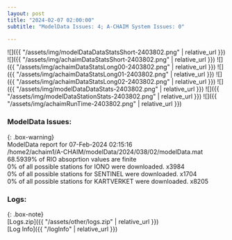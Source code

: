 ```yaml
---
layout: post
title: "2024-02-07 02:00:00"
subtitle: "ModelData Issues: 4; A-CHAIM System Issues: 0"

---
```


![]({{ "/assets/img/modelDataDataStatsShort-2403802.png" | relative_url }})
![]({{ "/assets/img/achaimDataStatsShort-2403802.png" | relative_url }})
![]({{ "/assets/img/achaimDataStatsLong00-2403802.png" | relative_url }})
![]({{ "/assets/img/achaimDataStatsLong01-2403802.png" | relative_url }})
![]({{ "/assets/img/achaimDataStatsLong02-2403802.png" | relative_url }})
![]({{ "/assets/img/modelDataDataStats-2403802.png" | relative_url }})
![]({{ "/assets/img/modelDataStationStats-2403802.png" | relative_url }})
![]({{ "/assets/img/achaimRunTime-2403802.png" | relative_url }})


### ModelData Issues:  
  
{: .box-warning}  
 ModelData report for 07-Feb-2024 02:15:16   
 /home2/achaim1/A-CHAIM/modelData/2024/038/02/modelData.mat   
 68.5939% of RIO absoprtion values are finite   
 0% of all possible stations for IONO were downloaded. x3984   
 0% of all possible stations for SENTINEL were downloaded. x1704   
 0% of all possible stations for KARTVERKET were downloaded. x8205   
  


### Logs:  
  
{: .box-note}  
[Logs.zip]({{ "/assets/other/logs.zip" | relative_url }})  
[Log Info]({{ "/logInfo" | relative_url }})  
